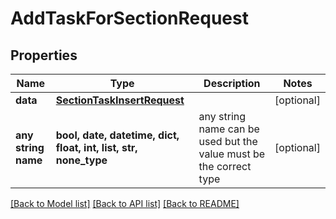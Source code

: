 # AddTaskForSectionRequest


## Properties
Name | Type | Description | Notes
------------ | ------------- | ------------- | -------------
**data** | [**SectionTaskInsertRequest**](SectionTaskInsertRequest.md) |  | [optional] 
**any string name** | **bool, date, datetime, dict, float, int, list, str, none_type** | any string name can be used but the value must be the correct type | [optional]

[[Back to Model list]](../README.md#documentation-for-models) [[Back to API list]](../README.md#documentation-for-api-endpoints) [[Back to README]](../README.md)


